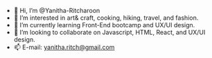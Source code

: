 - 👋 Hi, I’m @Yanitha-Ritcharoon
- 👀 I’m interested in art& craft, cooking, hiking, travel, and fashion.
- 🌱 I’m currently learning Front-End bootcamp and UX/UI design.
- 💞️ I’m looking to collaborate on Javascript, HTML, React, and UX/UI design.
- 📫 E-mail: yanitha.ritch@gmail.com

<!---
Yanitha-Ritcharoon/Yanitha-Ritcharoon is a ✨ special ✨ repository because its `README.md` (this file) appears on your GitHub profile.
You can click the Preview link to take a look at your changes.
--->
